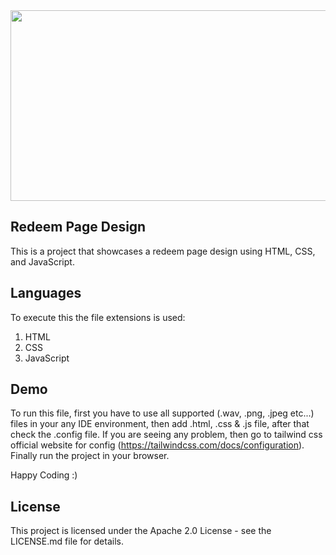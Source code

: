 <img width="610" height="305" src="https://camo.githubusercontent.com/9c44c09024aa2d7f0b3393f61945872dab333a91ef0c898f418df2e403959fa8/68747470733a2f2f696d6775722e636f6d2f6e7551626e34382e676966">

## Redeem Page Design

This is a project that showcases a redeem page design using HTML, CSS, and JavaScript.

## Languages

To execute this the file extensions is used:

1. HTML
2. CSS
3. JavaScript

## Demo
To run this file, first you have to use all supported (.wav, .png, .jpeg etc...) files in your any IDE environment, then add .html, .css & .js file, after that check the .config file. If you are seeing any problem, then go to tailwind css official website for config (https://tailwindcss.com/docs/configuration). Finally run the project in your browser.

<p> Happy Coding :) </p>

## License

This project is licensed under the Apache 2.0 License - see the LICENSE.md file for details.
